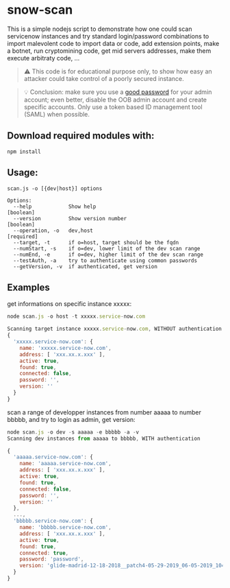 # snow-scan

This is a simple nodejs script to demonstrate how one could scan servicenow instances and try standard login/password combinations to import malevolent code to import data or code, add extension points, make a botnet, run cryptomining code, get mid servers addresses, make them execute arbitraty code, ...

>&#9888; This code is for educational purpose only, to show how easy an attacker could take control of a poorly secured instance.

>&#128161; Conclusion: make sure you use a [good password](https://www.howtogeek.com/195430/how-to-create-a-strong-password-and-remember-it/) for your admin account; even better, disable the OOB admin account and create specific accounts. Only use a token based ID management tool (SAML) when possible.

## Download required modules with:
```
npm install
```

## Usage:
```
scan.js -o [{dev|host}] options

Options:
  --help            Show help                                          [boolean]
  --version         Show version number                                [boolean]
  --operation, -o   dev,host                                          [required]
  --target, -t      if o=host, target should be the fqdn
  --numStart, -s    if o=dev, lower limit of the dev scan range
  --numEnd, -e      if o=dev, higher limit of the dev scan range
  --testAuth, -a    try to authenticate using common passwords
  --getVersion, -v  if authenticated, get version
```

## Examples

get informations on specific instance xxxxx:
```javascript
node scan.js -o host -t xxxxx.service-now.com

Scanning target instance xxxxx.service-now.com, WITHOUT authentication
{
  'xxxxx.service-now.com': {
    name: 'xxxxx.service-now.com',
    address: [ 'xxx.xx.x.xxx' ],
    active: true,
    found: true,
    connected: false,
    password: '',
    version: ''
  }
}
```

scan a range of developper instances from number aaaaa to number bbbbb, and try to login as admin, get version:
```javascript
node scan.js -o dev -s aaaaa -e bbbbb -a -v
Scanning dev instances from aaaaa to bbbbb, WITH authentication

{
  'aaaaa.service-now.com': {
    name: 'aaaaa.service-now.com',
    address: [ 'xxx.xx.x.xxx' ],
    active: true,
    found: true,
    connected: false,
    password: '',
    version: ''
  },
  ...,
  'bbbbb.service-now.com': {
    name: 'bbbbb.service-now.com',
    address: [ 'xxx.xx.x.xxx' ],
    active: true,
    found: true,
    connected: true,
    password: 'password',
    version: 'glide-madrid-12-18-2018__patch4-05-29-2019_06-05-2019_1042.zip'
  }
}
```


